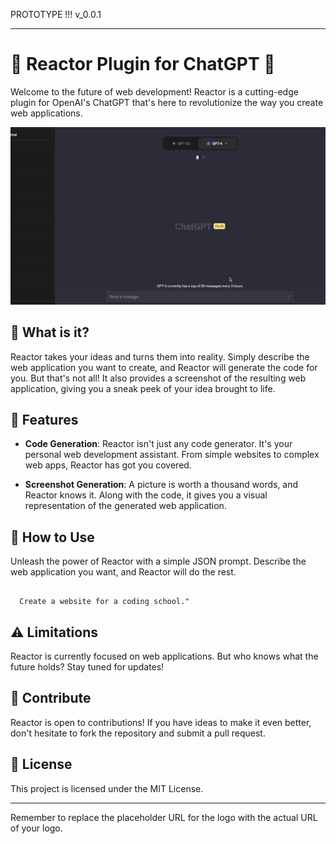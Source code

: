 PROTOTYPE !!! v_0.0.1

---

# 🚀 Reactor Plugin for ChatGPT 🚀

Welcome to the future of web development! Reactor is a cutting-edge plugin for OpenAI's ChatGPT that's here to revolutionize the way you create web applications.

![Reactor GIF](images/Reactor.gif)

## 🎯 What is it?

Reactor takes your ideas and turns them into reality. Simply describe the web application you want to create, and Reactor will generate the code for you. But that's not all! It also provides a screenshot of the resulting web application, giving you a sneak peek of your idea brought to life.

## 🌟 Features

- **Code Generation**: Reactor isn't just any code generator. It's your personal web development assistant. From simple websites to complex web apps, Reactor has got you covered.

- **Screenshot Generation**: A picture is worth a thousand words, and Reactor knows it. Along with the code, it gives you a visual representation of the generated web application.

## 🚀 How to Use

Unleash the power of Reactor with a simple JSON prompt. Describe the web application you want, and Reactor will do the rest.

```

  Create a website for a coding school."

```

## ⚠️ Limitations

Reactor is currently focused on web applications. But who knows what the future holds? Stay tuned for updates!

## 🙌 Contribute

Reactor is open to contributions! If you have ideas to make it even better, don't hesitate to fork the repository and submit a pull request.

## 📜 License

This project is licensed under the MIT License.

---

Remember to replace the placeholder URL for the logo with the actual URL of your logo.
